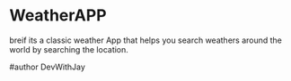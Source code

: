 # WeatherAPP
breif
its a classic weather App that helps you search weathers around the world by searching the location.

#author
DevWithJay
